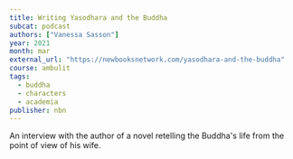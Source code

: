 ```yaml
---
title: Writing Yasodhara and the Buddha
subcat: podcast
authors: ["Vanessa Sasson"]
year: 2021
month: mar
external_url: "https://newbooksnetwork.com/yasodhara-and-the-buddha"
course: ambulit
tags:
  - buddha
  - characters
  - academia
publisher: nbn
---
```


An interview with the author of a novel retelling the Buddha's life from the point of view of his wife.
